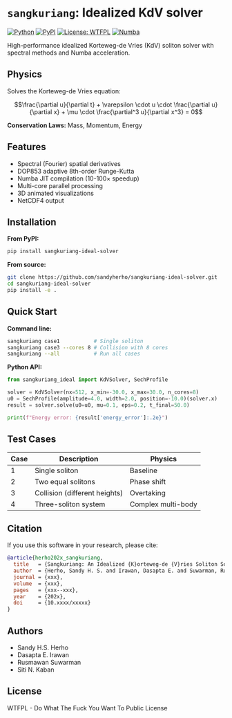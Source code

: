 # `sangkuriang`: Idealized KdV solver

[![Python](https://img.shields.io/badge/python-3.8%2B-blue.svg)](https://www.python.org/downloads/)
[![PyPI](https://img.shields.io/pypi/v/sangkuriang-ideal-solver.svg)](https://pypi.org/project/sangkuriang-ideal-solver/)
[![License: WTFPL](https://img.shields.io/badge/License-WTFPL-brightgreen.svg)](http://www.wtfpl.net/about/)
[![Numba](https://img.shields.io/badge/accelerated-numba-orange.svg)](https://numba.pydata.org/)

High-performance idealized Korteweg-de Vries (KdV) soliton solver with spectral methods and Numba acceleration.

## Physics

Solves the Korteweg-de Vries equation:

$$\frac{\partial u}{\partial t} + \varepsilon \cdot u \cdot \frac{\partial u}{\partial x} + \mu \cdot \frac{\partial^3 u}{\partial x^3} = 0$$

**Conservation Laws:** Mass, Momentum, Energy

## Features

- Spectral (Fourier) spatial derivatives
- DOP853 adaptive 8th-order Runge-Kutta
- Numba JIT compilation (10-100× speedup)
- Multi-core parallel processing
- 3D animated visualizations
- NetCDF4 output

## Installation

**From PyPI:**
```bash
pip install sangkuriang-ideal-solver
```

**From source:**
```bash
git clone https://github.com/sandyherho/sangkuriang-ideal-solver.git
cd sangkuriang-ideal-solver
pip install -e .
```

## Quick Start

**Command line:**
```bash
sangkuriang case1           # Single soliton
sangkuriang case3 --cores 8 # Collision with 8 cores
sangkuriang --all           # Run all cases
```

**Python API:**
```python
from sangkuriang_ideal import KdVSolver, SechProfile

solver = KdVSolver(nx=512, x_min=-30.0, x_max=30.0, n_cores=8)
u0 = SechProfile(amplitude=4.0, width=2.0, position=-10.0)(solver.x)
result = solver.solve(u0=u0, mu=0.1, eps=0.2, t_final=50.0)

print(f"Energy error: {result['energy_error']:.2e}")
```

## Test Cases

| Case | Description | Physics |
|------|-------------|---------|
| 1 | Single soliton | Baseline |
| 2 | Two equal solitons | Phase shift |
| 3 | Collision (different heights) | Overtaking |
| 4 | Three-soliton system | Complex multi-body |

## Citation

If you use this software in your research, please cite:

```bibtex
@article{herho202x_sangkuriang,
  title   = {Sangkuriang: An Idealized {K}orteweg-de {V}ries Soliton Solver with Spectral Methods},
  author  = {Herho, Sandy H. S. and Irawan, Dasapta E. and Suwarman, Rusmawan and Kaban, Siti N.},
  journal = {xxx},
  volume  = {xxx},
  pages   = {xxx--xxx},
  year    = {202x},
  doi     = {10.xxxx/xxxxx}
}
```

## Authors

- Sandy H.S. Herho
- Dasapta E. Irawan
- Rusmawan Suwarman  
- Siti N. Kaban

## License

WTFPL - Do What The Fuck You Want To Public License
